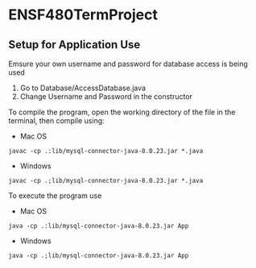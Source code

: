 # ENSF480TermProject

## Setup for Application Use
Emsure your own username and password for database access is being used
1. Go to Database/AccessDatabase.java
2. Change Username and Password in the constructor

To compile the program, open the working directory of the file in the terminal, then compile using:
* Mac OS
```
javac -cp .:lib/mysql-connector-java-8.0.23.jar *.java
```

* Windows
```
javac -cp .;lib/mysql-connector-java-8.0.23.jar *.java
```
To execute the program use

* Mac OS
```
java -cp .:lib/mysql-connector-java-8.0.23.jar App
```
* Windows
```
java -cp .;lib/mysql-connector-java-8.0.23.jar App
```